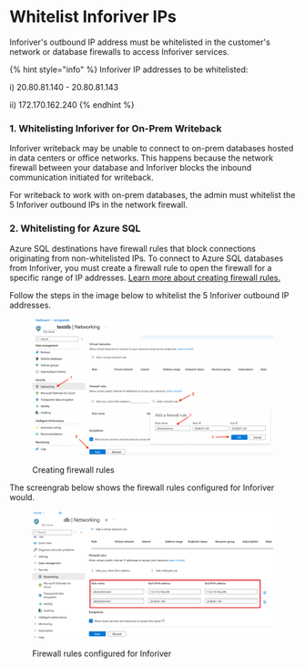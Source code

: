 # Whitelist Inforiver IPs

Inforiver's outbound IP address must be whitelisted in the customer's network or database firewalls to access Inforiver services.&#x20;

{% hint style="info" %}
Inforiver IP addresses to be whitelisted:

i) 20.80.81.140 - 20.80.81.143&#x20;

ii) 172.170.162.240
{% endhint %}

### 1. Whitelisting Inforiver for On-Prem Writeback

Inforiver writeback may be unable to connect to on-prem databases hosted in data centers or office networks. This happens because the network firewall between your database and Inforiver blocks the inbound communication initiated for writeback.&#x20;

For writeback to work with on-prem databases, the admin must whitelist the 5 Inforiver outbound IPs in the network firewall.

### 2. Whitelisting for Azure SQL

Azure SQL destinations have firewall rules that block connections originating from non-whitelisted IPs. To connect to Azure SQL databases from Inforiver, you must create a firewall rule to open the firewall for a specific range of IP addresses. [Learn more about creating firewall rules.](https://learn.microsoft.com/en-us/azure/azure-sql/database/firewall-create-server-level-portal-quickstart?view=azuresql)

Follow the steps in the image below to whitelist the 5 Inforiver outbound IP addresses.&#x20;

<figure><img src="../../../.gitbook/assets/image (9) (7).png" alt=""><figcaption><p>Creating firewall rules</p></figcaption></figure>

The screengrab below shows the firewall rules configured for Inforiver would.

<figure><img src="../../../.gitbook/assets/image (1) (1) (1) (1) (1) (1) (1).png" alt=""><figcaption><p>Firewall rules configured for Inforiver</p></figcaption></figure>
